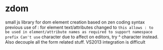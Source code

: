 # zdom
small js library for dom element creation based on zen coding syntax
previous use of : for element text/attributes changed to `
this allows : to be used in element/attribute names as required to support namespace prefix
Can't use ` character due to affect on editors, try ^ character instead.
Also decouple all the form related stuff.
VS2013 integration is difficult
